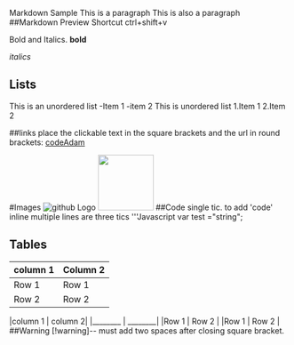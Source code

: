 Markdown Sample
This is a paragraph
This is also a paragraph
##Markdown Preview Shortcut
ctrl+shift+v



Bold and Italics.
**bold**

*italics*

## Lists
This is an unordered list
-Item 1
-item 2
This is unordered list
1.Item 1
2.Item 2

##links
place the clickable text in the square brackets and the url in round brackets:
[codeAdam](https://codeadam.ca)

#Images
![github Logo](logo/github.jpg) 
<img src="images/github.jpg" width="100"/>
##Code
single tic. to add 'code' inline
multiple lines are three tics
'''Javascript
var test ="string";

## Tables
column 1 | Column 2
----- | ------
Row 1 | Row 1
Row 2 | Row 2

|column 1 | column 2|
|________ | ________|
|Row 1    | Row 2   |
|Row 1    | Row 2   |
##Warning 
[!warning]--
must add two spaces after closing square bracket.